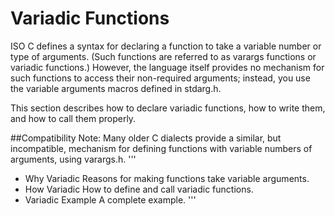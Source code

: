 # Variadic Functions
ISO C defines a syntax for declaring a function to take a variable number or type of arguments. (Such functions are referred to as varargs functions or variadic functions.) However, the language itself provides no mechanism for such functions to access their non-required arguments; instead, you use the variable arguments macros defined in stdarg.h.

This section describes how to declare variadic functions, how to write them, and how to call them properly.

##Compatibility Note: 
Many older C dialects provide a similar, but incompatible, mechanism for defining functions with variable numbers of arguments, using varargs.h.
'''
* Why Variadic	  	Reasons for making functions take variable arguments.
* How Variadic	  	How to define and call variadic functions.
* Variadic Example	  	A complete example.
'''
